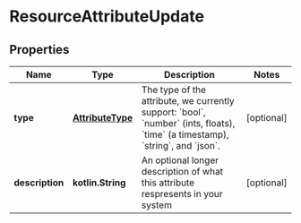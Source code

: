 
# ResourceAttributeUpdate

## Properties
Name | Type | Description | Notes
------------ | ------------- | ------------- | -------------
**type** | [**AttributeType**](AttributeType.md) | The type of the attribute, we currently support: &#x60;bool&#x60;, &#x60;number&#x60; (ints, floats), &#x60;time&#x60; (a timestamp), &#x60;string&#x60;, and &#x60;json&#x60;. |  [optional]
**description** | **kotlin.String** | An optional longer description of what this attribute respresents in your system |  [optional]



